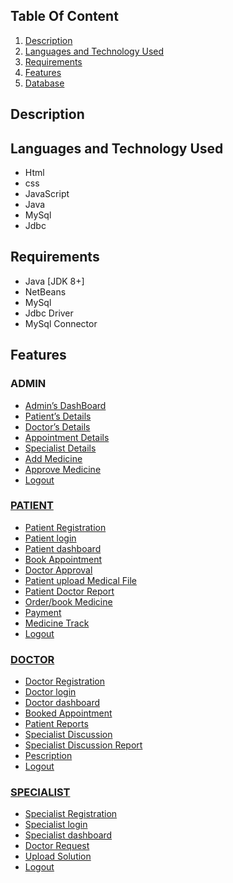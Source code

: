 <h2>Table Of Content</h2>
<ol>
  <li><a href="#description">Description</a></li>
  <li><a href="#lang">Languages and Technology Used</a></li>
  <li><a href="#Req">Requirements</li>
  <li><a href="#features">Features</a></li>
  <li><a href="#db"> Database</a></li>

</ol>
<h2 id="description">Description</h2>

 
 <h2 id="lang">Languages and Technology Used</h2>
 <ul>
  <li>Html</li>
  <li>css</li>
  <li>JavaScript</li>
  <li>Java</li>
  <li>MySql</li>
  <li>Jdbc</li>
</ul>
<h2 id="Req">Requirements</h2>
<ul>
  <li>Java [JDK 8+]</li>
  <li>NetBeans</li>
  <li>MySql</li>
  <li>Jdbc Driver</li>
  <li>MySql Connector</li>
</ul>
 <h2 id="features">Features</h2>
 <h3>ADMIN</h3>
 <ul>

  <li><a href="#Admin">Admin’s DashBoard</a></li>
  <li><a href="#Patientdetails">Patient’s Details</a></li>
  <li><a href="#Doctordetails">Doctor’s Details</a></li>
  <li><a href="#Appointmentdetails">Appointment Details</a></li>
  <li><a href="#specialistdetails">Specialist Details</a></li>
  <li ><a href="#addmedicine">Add Medicine</a></li>
  <li><a href="#accept?reject"> Approve Medicine</li>
  <li><a href="#logout">  Logout</li>

 </ul>

  
 </ul>
 <h3>PATIENT</h3>
 <ul>
  <li><a href="#patientregister">Patient Registration</a></li>
  <li><a href="#patientlogin">Patient login</a></li>
  <li><a href="#patienthomepage">Patient dashboard</a></li>
  <li><a href="#patientappointment">Book Appointment</a></li>
  <li><a href="#patientrequest">Doctor Approval</a></li>
  <li><a href="#patientfile">Patient upload  Medical File</a></li>
  <li><a href="#patientreport">Patient Doctor Report</a></li>
  <li><a href="#patientmedicine">Order/book Medicine</a></li>
  <li><a href="#doctorfees">Payment</a></li>
  <li><a href="#medicinetrack">Medicine Track</a></li>
   <li><a href="#logout">  Logout</li>

 </ul>
 
 <h3>DOCTOR</h3>

<ul>
  <li><a href="#doctorregister">Doctor Registration</a></li>
  <li><a href="#doctorlogin">Doctor login</a></li>
  <li><a href="#doctorhomepage">Doctor dashboard</a></li>
  <li><a href="#patientappointment">Booked Appointment</a></li>
  <li><a href="#patientmedicalrecord">Patient Reports</a></li>
  <li><a href="#specialistdiscussion">Specialist Discussion</a></li>
  <li><a href="#discussionreport">Specialist Discussion Report</a></li>
  <li><a href="#uploadperscription">Pescription</a></li>
  <li><a href="#logout">  Logout</li>

</ul>

 <h3>SPECIALIST</h3>

  <ul>
  <li><a href="#specialistregister">Specialist Registration</a></li>
  <li><a href="#specialistlogin">Specialist login</a></li>
  <li><a href="#specialisthomepage">Specialist dashboard</a></li>
  <li><a href="#doctorrequest">Doctor Request</a></li>
  <li><a href="#uploadrefer">Upload Solution</a></li>
  <li><a href="#logout">  Logout</li>

</ul>
